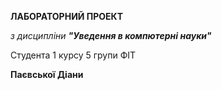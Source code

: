 **ЛАБОРАТОРНИЙ ПРОЕКТ**

_з дисципліни **"Уведення в компютерні науки"**_

Студента 1 курсу 5 групи ФІТ

**Паєвської Діани**